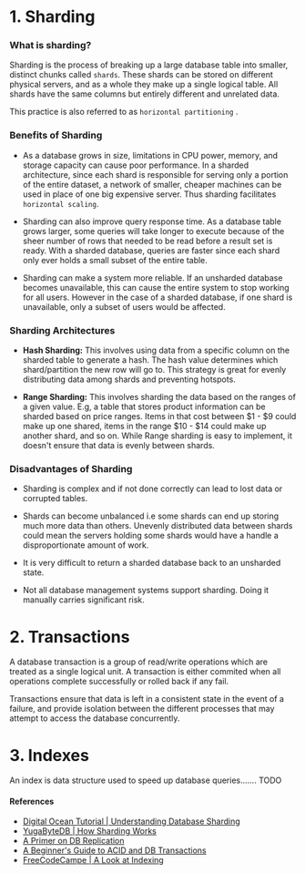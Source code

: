  # 1. Sharding


### What is sharding?

Sharding is the process of breaking up a large database table into smaller, distinct chunks called `shards`. These shards can be stored on different physical servers, and as a whole they make up a single logical table.
All shards have the same columns but entirely different and unrelated data.


This practice is also referred to as `horizontal partitioning` . 

### Benefits of Sharding

* As a database grows in size, limitations in CPU power, memory, and storage capacity can cause poor performance. In a sharded architecture, since each shard is responsible for serving only a portion of the entire dataset, a network of smaller, cheaper machines can be used in place of one big expensive server.
Thus sharding facilitates `horizontal scaling`.

* Sharding can also improve query response time. As a database table grows larger, some queries will take longer to execute because of the sheer number of rows that needed to be read before a result set is ready. With a sharded database, queries are faster since each shard only ever holds a small subset of the entire table.  

* Sharding can make a system more reliable. If an unsharded database becomes unavailable, this can cause the entire system to stop working for all users. However in the case of a sharded database, if one shard is unavailable, only a subset of users would be affected.

### Sharding Architectures

* **Hash Sharding:** This involves using data from a specific column on the sharded table to generate a hash. The hash value determines which shard/partition the new row will go to. This strategy is great for evenly distributing data among shards and preventing hotspots.

* **Range Sharding:** This involves sharding the data based on the ranges of a given value. E.g, a table that stores product information can be sharded based on price ranges. Items in that cost between $1 - $9 could make up one shared, items in the range $10 - $14 could make up another shard, and so on. While Range sharding is easy to implement, it doesn't ensure that data is evenly between shards.

### Disadvantages of Sharding

* Sharding is complex and if not done correctly can lead to lost data or corrupted tables.

* Shards can become unbalanced i.e some shards can end up storing much more data than others. Unevenly distributed data between shards could mean the servers holding some shards would have a handle a disproportionate amount of work.

* It is very difficult to return a sharded database back to an unsharded state. 

* Not all database management systems support sharding. Doing it manually carries significant risk.

# 2. Transactions

A database transaction is a group of read/write operations which are treated as a single logical unit. A transaction is either commited when all operations complete successfully or rolled back if any fail.

Transactions ensure that data is left in a consistent state in the event of a failure, and provide isolation between the different processes that may attempt to access the database concurrently.


# 3. Indexes

An index is data structure used to speed up database queries....... TODO









#### References

* [Digital Ocean Tutorial | Understanding Database Sharding](https://www.digitalocean.com/community/tutorials/understanding-database-sharding)
* [YugaByteDB | How Sharding Works](https://blog.yugabyte.com/how-data-sharding-works-in-a-distributed-sql-database/)
* [ A Primer on DB Replication](https://www.brianstorti.com/replication/)
* [A Beginner's Guide to ACID and DB Transactions](https://vladmihalcea.com/a-beginners-guide-to-acid-and-database-transactions/)
* [FreeCodeCampe | A Look at Indexing](https://www.freecodecamp.org/news/database-indexing-at-a-glance-bb50809d48bd/)